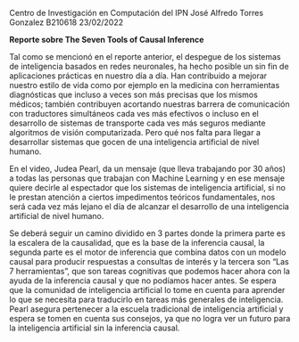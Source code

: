 Centro de Investigación en Computación del IPN
José Alfredo Torres Gonzalez
B210618
23/02/2022

**Reporte sobre The Seven Tools of Causal Inference**

Tal como se mencionó en el reporte anterior, el despegue de los sistemas de inteligencia basados en redes neuronales, ha hecho posible un sin fin de aplicaciones prácticas en nuestro día a día. Han contribuido a mejorar nuestro estilo de vida como por ejemplo en la medicina con herramientas diagnósticas que incluso a veces son más precisas que los mismos médicos; también contribuyen acortando nuestras barrera de comunicación con traductores simultáneos cada ves más efectivos o incluso en el desarrollo de sistemas de transporte cada ves más seguros mediante algoritmos de visión computarizada. Pero qué nos falta para llegar a desarrollar sistemas que gocen de una inteligencia artificial de nivel humano.

En el video, Judea Pearl, da un mensaje (que lleva trabajando por 30 años) a todas las personas que trabajan con Machine Learning y en ese mensaje quiere decirle al espectador que los sistemas de inteligencia artificial, si no le prestan atención a ciertos impedimentos teóricos fundamentales, nos será cada vez más lejano el día de alcanzar el desarrollo de una inteligencia artificial de nivel humano.

Se deberá seguir un camino dividido en 3 partes donde la primera parte es la escalera de la causalidad, que es la base de la inferencia causal, la segunda parte es el motor de inferencia que combina datos con un modelo causal para producir respuestas a consultas de interés y la tercera son “Las 7 herramientas”, que son tareas cognitivas que podemos hacer ahora con la ayuda de la inferencia causal y que no podíamos hacer antes. Se espera que la comunidad de inteligencia artificial lo tome en cuenta para aprender lo que se necesita para traducirlo en tareas más generales de inteligencia. Pearl asegura pertenecer a la escuela tradicional de inteligencia artificial y espera se tomen en cuenta sus consejos, ya que no logra ver un futuro para la inteligencia artificial sin la inferencia causal.